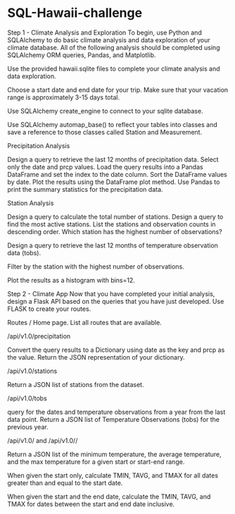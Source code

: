 # SQL-Hawaii-challenge

Step 1 - Climate Analysis and Exploration
To begin, use Python and SQLAlchemy to do basic climate analysis and data exploration of your climate database. All of the following analysis should be completed using SQLAlchemy ORM queries, Pandas, and Matplotlib.


Use the provided hawaii.sqlite files to complete your climate analysis and data exploration.


Choose a start date and end date for your trip. Make sure that your vacation range is approximately 3-15 days total.


Use SQLAlchemy create_engine to connect to your sqlite database.


Use SQLAlchemy automap_base() to reflect your tables into classes and save a reference to those classes called Station and Measurement.



Precipitation Analysis

Design a query to retrieve the last 12 months of precipitation data.
Select only the date and prcp values.
Load the query results into a Pandas DataFrame and set the index to the date column.
Sort the DataFrame values by date.
Plot the results using the DataFrame plot method.
Use Pandas to print the summary statistics for the precipitation data.



Station Analysis

Design a query to calculate the total number of stations.
Design a query to find the most active stations.
List the stations and observation counts in descending order.
Which station has the highest number of observations?



Design a query to retrieve the last 12 months of temperature observation data (tobs).

Filter by the station with the highest number of observations.

Plot the results as a histogram with bins=12.







Step 2 - Climate App
Now that you have completed your initial analysis, design a Flask API based on the queries that you have just developed.
Use FLASK to create your routes.


Routes
/
Home page.
List all routes that are available.

/api/v1.0/precipitation

Convert the query results to a Dictionary using date as the key and prcp as the value.
Return the JSON representation of your dictionary.

/api/v1.0/stations

Return a JSON list of stations from the dataset.

/api/v1.0/tobs

query for the dates and temperature observations from a year from the last data point.
Return a JSON list of Temperature Observations (tobs) for the previous year.

/api/v1.0/<start> and /api/v1.0/<start>/<end>

Return a JSON list of the minimum temperature, the average temperature, and the max temperature for a given start or start-end range.

When given the start only, calculate TMIN, TAVG, and TMAX for all dates greater than and equal to the start date.

When given the start and the end date, calculate the TMIN, TAVG, and TMAX for dates between the start and end date inclusive.
